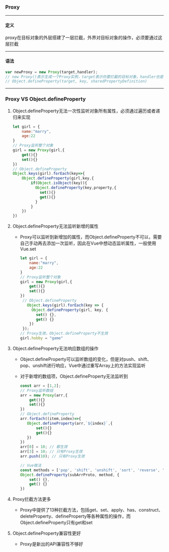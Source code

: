 ### Proxy

---

#### 定义

proxy在目标对象的外层搭建了一层拦截，外界对目标对象的操作，必须要通过这层拦截

---

#### 语法

```javascript
var newProxy = new Proxy(target,handler);
// new Proxy()表示生成一个Proxy实例，target表示你要拦截的目标对象，handler也是一个对象，用来定制拦截行为。监听整个对象
// Object.defineProperty(target, key, sharedPropertyDefinition)
```

---

### Proxy VS Object.defineProperty

1. Object.defineProperty无法一次性监听对象所有属性，必须通过遍历或者递归来实现

   ```javascript
   let girl = {
       name:"marry",
       age:22
   }
   // Proxy监听整个对象
   girl = new Proxy(girl,{
       get(){}
       set(){}
   })
   // Object.defineProperty
   Object.keys(girl).forEach(key=>{
       Object.defineProperty(girl,key,{
           if(Object.isObject(key)){
             Object.defineProperty(key,property,{
               set(){}
               get(){}
             }
           }
       })
   })
   ```

   

2. Object.defineProperty无法监听新增的属性

   + Proxy可以监听到新增加的属性，而Object.defineProperty不可以，需要自己手动再去添加一次监听，因此在Vue中想动态监听属性，一般使用Vue.set

     ```javascript
     let girl = {
         name:"marry",
         age:22
     }
     // Proxy监听整个对象
     girl = new Proxy(girl,{
         get(){}
         set(){}
     })
      // Object.defineProperty
        Object.keys(girl).forEach(key => {
          Object.defineProperty(girl, key, {
            set() {},
            get() {}
         })
      }); 
     // Proxy生效，Object.defineProperty不生效
     girl.hobby = "game"
     ```

3. Object.defineProperty无法响应数组的操作

   + Object.defineProperty可以监听数组的变化，但是对push、shift、pop、unshift进行响应，Vue中通过重写Array上的方法实现监听

   + 对于新增的数组项，Object.defineProperty无法监听到

     ```javascript
     const arr = [1,2];
     // Proxy监听数组
     arr = new Proxy(arr,{
         get(){}
         set(){}
     })
     // Object.defineProperty
     arr.forEach((item,index)=>{
        Object.defineProperty(arr,`${index}`,{
            set(){}
            get(){}
        }) 
     })
     arr[0] = 10; // 都生效
     arr[3] = 10; // 只有Proxy生效
     arr.push(10); // 只有Proxy生效
     
     // Vue做法
     const methods = ['pop', 'shift', 'unshift', 'sort', 'reverse', 'splice', 'push'];
     Object.defineProperty(subArrProto, method, {
         set() {},
         get() {}
     })
     ```

4. Proxy拦截方法更多

   + Proxy中提供了13种拦截方法，包括get、set、apply、has、construct、deleteProperty、defineProperty等各种属性的操作，而Object.defineProperty只有get和set

5. Object.defineProperty兼容性更好

   + Proxy是新出的API兼容性不够好

